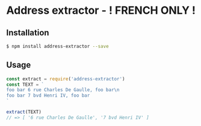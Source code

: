 # Address extractor - ! FRENCH ONLY !

## Installation

```sh
$ npm install address-extractor --save
```

## Usage

```js
const extract = require('address-extractor')
const TEXT = `
foo bar 6 rue Charles De Gaulle, foo bar\n
foo bar 7 bvd Henri IV, foo bar
`

extract(TEXT)
// => [ '6 rue Charles De Gaulle', '7 bvd Henri IV' ]
```
